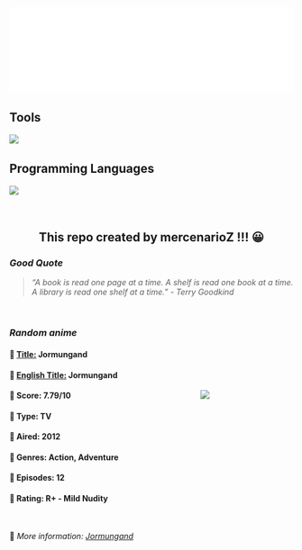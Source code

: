 
<img src="svg/nai.svg" />

<p>
  <h2>Tools</h2>
  <a href="https://skillicons.dev">
    <img src="https://skillicons.dev/icons?i=git,bash,vim,ubuntu,tensorflow,pytorch,docker,raspberrypi" />
  </a>

  <br />

  <h2>Programming Languages</h2>

  <a href="https://skillicons.dev">
    <img src="https://skillicons.dev/icons?i=python,c,cpp" />
  </a>
</p>

<br />

<h2 align="center">This repo created by mercenarioZ !!! 😀</h2>
<h3><i>Good Quote</i></h3>

<blockquote>
<i>
“A book is read one page at a time. A shelf is read one book at a time. A library is read one shelf at a time.” - Terry Goodkind
</i>
</blockquote>

<br />

<h3><i>Random anime</i></h3>

<h4>
  <strong>🥭 <u>Title:</u></strong> Jormungand
</h4>

<h4>🌿 <u>English Title:</u> Jormungand</h4>

<img align="right" width="165" src=https://cdn.myanimelist.net/images/anime/11/73280.jpg />

<h4>🌱 Score: 7.79/10</h4>

<h4>🌲 Type: TV</h4>

<h4>🌴 Aired: 2012</h4>

<h4>🌵 Genres: Action, Adventure</h4>

<h4>🥑 Episodes: 12</h4>

<h4>🍏 Rating: R+ - Mild Nudity</h4>

<br />

🍂 *More information: [Jormungand](https://myanimelist.net/anime/12413/Jormungand)*
    